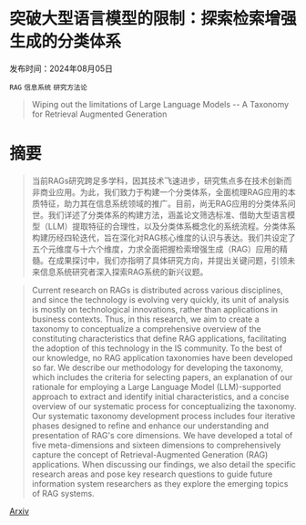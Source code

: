 # 突破大型语言模型的限制：探索检索增强生成的分类体系

发布时间：2024年08月05日

`RAG` `信息系统` `研究方法论`

> Wiping out the limitations of Large Language Models -- A Taxonomy for Retrieval Augmented Generation

# 摘要

> 当前RAGs研究跨足多学科，因其技术飞速进步，研究焦点多在技术创新而非商业应用。为此，我们致力于构建一个分类体系，全面梳理RAG应用的本质特征，助力其在信息系统领域的推广。目前，尚无RAG应用的分类体系问世。我们详述了分类体系的构建方法，涵盖论文筛选标准、借助大型语言模型（LLM）提取特征的合理性，以及分类体系概念化的系统流程。分类体系构建历经四轮迭代，旨在深化对RAG核心维度的认识与表达。我们共设定了五个元维度与十六个维度，力求全面把握检索增强生成（RAG）应用的精髓。在成果探讨中，我们亦指明了具体研究方向，并提出关键问题，引领未来信息系统研究者深入探索RAG系统的新兴议题。

> Current research on RAGs is distributed across various disciplines, and since the technology is evolving very quickly, its unit of analysis is mostly on technological innovations, rather than applications in business contexts. Thus, in this research, we aim to create a taxonomy to conceptualize a comprehensive overview of the constituting characteristics that define RAG applications, facilitating the adoption of this technology in the IS community. To the best of our knowledge, no RAG application taxonomies have been developed so far. We describe our methodology for developing the taxonomy, which includes the criteria for selecting papers, an explanation of our rationale for employing a Large Language Model (LLM)-supported approach to extract and identify initial characteristics, and a concise overview of our systematic process for conceptualizing the taxonomy. Our systematic taxonomy development process includes four iterative phases designed to refine and enhance our understanding and presentation of RAG's core dimensions. We have developed a total of five meta-dimensions and sixteen dimensions to comprehensively capture the concept of Retrieval-Augmented Generation (RAG) applications. When discussing our findings, we also detail the specific research areas and pose key research questions to guide future information system researchers as they explore the emerging topics of RAG systems.

[Arxiv](https://arxiv.org/abs/2408.02854)